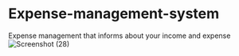 # Expense-management-system
Expense management that informs about your income and expense
![Screenshot (28)](https://github.com/kanishk123agarwal/Expense-management-system/assets/76103434/97803e26-2c2a-4610-a19d-439e4db23236)
